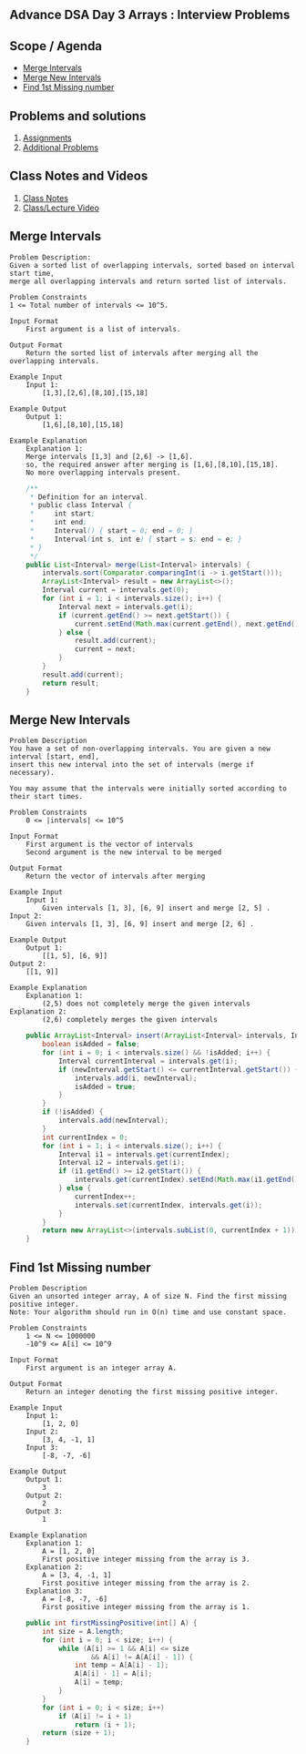 ## Advance DSA Day 3 Arrays : Interview Problems

## Scope / Agenda
- [Merge Intervals](#merge-intervals)
- [Merge New Intervals](#merge-new-intervals)
- [Find 1st Missing number](#find-1st-missing-number)


## Problems and solutions

1. [Assignments](https://github.com/rajpiyush220/Algorithms/tree/master/problems/src/main/java/com/learning/scaler/advance/module1/arrays/interview/assignment)
2. [Additional Problems](https://github.com/rajpiyush220/Algorithms/tree/master/problems/src/main/java/com/learning/scaler/advance/module1/arrays/interview/additional)

## Class Notes and Videos

1. [Class Notes](https://github.com/rajpiyush220/Algorithms/blob/master/Notes/class_Notes/Advance%20DSA%20Notes/3.%20Adv%20Arrays%203%20Intevriew%20Problems(29-09-23).pdf)
2. [Class/Lecture Video](https://www.youtube.com/watch?v=-7ATeTDUZi4)


## Merge Intervals
    Problem Description:
    Given a sorted list of overlapping intervals, sorted based on interval start time, 
    merge all overlapping intervals and return sorted list of intervals.

    Problem Constraints
    1 <= Total number of intervals <= 10^5.

    Input Format
        First argument is a list of intervals.

    Output Format
        Return the sorted list of intervals after merging all the overlapping intervals.

    Example Input
        Input 1:
            [1,3],[2,6],[8,10],[15,18]

    Example Output
        Output 1:
            [1,6],[8,10],[15,18]

    Example Explanation
        Explanation 1:
        Merge intervals [1,3] and [2,6] -> [1,6].
        so, the required answer after merging is [1,6],[8,10],[15,18].
        No more overlapping intervals present.
```java
    /**
     * Definition for an interval.
     * public class Interval {
     *     int start;
     *     int end;
     *     Interval() { start = 0; end = 0; }
     *     Interval(int s, int e) { start = s; end = e; }
     * }
     */
    public List<Interval> merge(List<Interval> intervals) {
        intervals.sort(Comparator.comparingInt(i -> i.getStart()));
        ArrayList<Interval> result = new ArrayList<>();
        Interval current = intervals.get(0);
        for (int i = 1; i < intervals.size(); i++) {
            Interval next = intervals.get(i);
            if (current.getEnd() >= next.getStart()) {
                current.setEnd(Math.max(current.getEnd(), next.getEnd()));
            } else {
                result.add(current);
                current = next;
            }
        }
        result.add(current);
        return result;
    }
```
## Merge New Intervals
    Problem Description
    You have a set of non-overlapping intervals. You are given a new interval [start, end],
    insert this new interval into the set of intervals (merge if necessary).

    You may assume that the intervals were initially sorted according to their start times.

    Problem Constraints
        0 <= |intervals| <= 10^5

    Input Format
        First argument is the vector of intervals
        Second argument is the new interval to be merged

    Output Format
        Return the vector of intervals after merging

    Example Input
        Input 1:
            Given intervals [1, 3], [6, 9] insert and merge [2, 5] .
    Input 2:
        Given intervals [1, 3], [6, 9] insert and merge [2, 6] .

    Example Output
        Output 1:
            [[1, 5], [6, 9]]
    Output 2:
        [[1, 9]]

    Example Explanation
        Explanation 1:
            (2,5) does not completely merge the given intervals
    Explanation 2:
            (2,6) completely merges the given intervals
```java
    public ArrayList<Interval> insert(ArrayList<Interval> intervals, Interval newInterval) {
        boolean isAdded = false;
        for (int i = 0; i < intervals.size() && !isAdded; i++) {
            Interval currentInterval = intervals.get(i);
            if (newInterval.getStart() <= currentInterval.getStart()) {
                intervals.add(i, newInterval);
                isAdded = true;
            }
        }
        if (!isAdded) {
            intervals.add(newInterval);
        }
        int currentIndex = 0;
        for (int i = 1; i < intervals.size(); i++) {
            Interval i1 = intervals.get(currentIndex);
            Interval i2 = intervals.get(i);
            if (i1.getEnd() >= i2.getStart()) {
                intervals.get(currentIndex).setEnd(Math.max(i1.getEnd(), i2.getEnd()));
            } else {
                currentIndex++;
                intervals.set(currentIndex, intervals.get(i));
            }
        }
        return new ArrayList<>(intervals.subList(0, currentIndex + 1));
    }
```
## Find 1st Missing number
    Problem Description
    Given an unsorted integer array, A of size N. Find the first missing positive integer.
    Note: Your algorithm should run in O(n) time and use constant space.

    Problem Constraints
        1 <= N <= 1000000
        -10^9 <= A[i] <= 10^9

    Input Format
        First argument is an integer array A.

    Output Format
        Return an integer denoting the first missing positive integer.

    Example Input
        Input 1:
            [1, 2, 0]
        Input 2:    
            [3, 4, -1, 1]
        Input 3:
            [-8, -7, -6]

    Example Output
        Output 1:
            3
        Output 2:
            2
        Output 3:
            1

    Example Explanation
        Explanation 1:
            A = [1, 2, 0]
            First positive integer missing from the array is 3.
        Explanation 2:
            A = [3, 4, -1, 1]
            First positive integer missing from the array is 2.
        Explanation 3:
            A = [-8, -7, -6]
            First positive integer missing from the array is 1.
```java
    public int firstMissingPositive(int[] A) {
        int size = A.length;
        for (int i = 0; i < size; i++) {
            while (A[i] >= 1 && A[i] <= size
                    && A[i] != A[A[i] - 1]) {
                int temp = A[A[i] - 1];
                A[A[i] - 1] = A[i];
                A[i] = temp;
            }
        }
        for (int i = 0; i < size; i++)
            if (A[i] != i + 1)
                return (i + 1);
        return (size + 1);
    }
```
